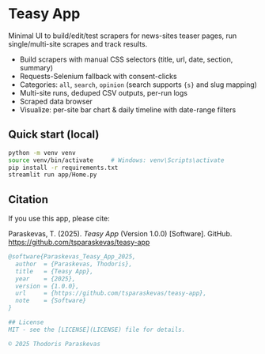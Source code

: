 # Teasy App

Minimal UI to build/edit/test scrapers for news-sites teaser pages, run single/multi-site scrapes and track results.

- Build scrapers with manual CSS selectors (title, url, date, section, summary)
- Requests-Selenium fallback with consent-clicks
- Categories: `all`, `search`, `opinion` (search supports `{s}` and slug mapping)
- Multi-site runs, deduped CSV outputs, per-run logs
- Scraped data browser
- Visualize: per-site bar chart & daily timeline with date-range filters

## Quick start (local)

```bash
python -m venv venv
source venv/bin/activate     # Windows: venv\Scripts\activate
pip install -r requirements.txt
streamlit run app/Home.py
```

## Citation

If you use this app, please cite:

Paraskevas, T. (2025). *Teasy App* (Version 1.0.0) [Software]. GitHub. https://github.com/tsparaskevas/teasy-app

```bibtex
@software{Paraskevas_Teasy_App_2025,
  author  = {Paraskevas, Thodoris},
  title   = {Teasy App},
  year    = {2025},
  version = {1.0.0},
  url     = {https://github.com/tsparaskevas/teasy-app},
  note    = {Software}
}

## License
MIT - see the [LICENSE](LICENSE) file for details.

© 2025 Thodoris Paraskevas
